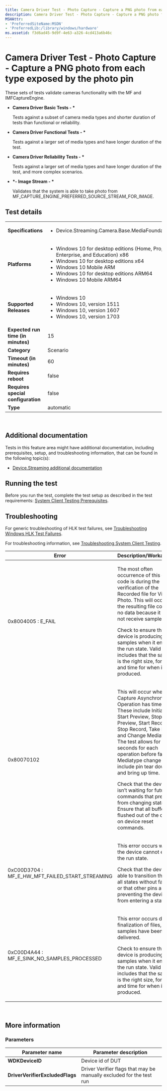 ```yaml
---
title: Camera Driver Test - Photo Capture - Capture a PNG photo from each type exposed by the photo pin
description: Camera Driver Test - Photo Capture - Capture a PNG photo from each type exposed by the photo pin
MSHAttr:
- 'PreferredSiteName:MSDN'
- 'PreferredLib:/library/windows/hardware'
ms.assetid: f3d6ad45-9d9f-4e63-a326-4cd413a6b46c
---
```


# <span id="p-hlk-test.1a00339b-2d04-4d59-b74e-c814b2a0504e"></span>Camera Driver Test - Photo Capture - Capture a PNG photo from each type exposed by the photo pin


These sets of tests validate cameras functionality with the MF and IMFCaptureEngine.

-   **Camera Driver Basic Tests - \***

    Tests against a subset of camera media types and shorter duration of tests than functional or reliability.

-   **Camera Driver Functional Tests - \***

    Tests against a larger set of media types and have longer duration of the test.

-   **Camera Driver Reliability Tests - \***

    Tests against a larger set of media types and have longer duration of the test, and more complex scenarios.

-   **\*- Image Stream - \***

    Validates that the system is able to take photo from MF\_CAPTURE\_ENGINE\_PREFERRED\_SOURCE\_STREAM\_FOR\_IMAGE.

## <span id="Test_details"></span><span id="test_details"></span><span id="TEST_DETAILS"></span>Test details


<table>
<colgroup>
<col width="50%" />
<col width="50%" />
</colgroup>
<tbody>
<tr class="odd">
<td><strong>Specifications</strong></td>
<td><ul>
<li>Device.Streaming.Camera.Base.MediaFoundation</li>
</ul></td>
</tr>
<tr class="even">
<td><strong>Platforms</strong></td>
<td><ul>
<li>Windows 10 for desktop editions (Home, Pro, Enterprise, and Education) x86</li>
<li>Windows 10 for desktop editions x64</li>
<li>Windows 10 Mobile ARM</li>
<li>Windows 10 for desktop editions ARM64</li>
<li>Windows 10 Mobile ARM64</li>
</ul></td>
</tr>
<tr class="odd">
<td><strong>Supported Releases</strong></td>
<td><ul>
<li>Windows 10</li>
<li>Windows 10, version 1511</li>
<li>Windows 10, version 1607</li>
<li>Windows 10, version 1703</li>
</ul></td>
</tr>
<tr class="even">
<td><strong>Expected run time (in minutes)</strong></td>
<td>15</td>
</tr>
<tr class="odd">
<td><strong>Category</strong></td>
<td>Scenario</td>
</tr>
<tr class="even">
<td><strong>Timeout (in minutes)</strong></td>
<td>60</td>
</tr>
<tr class="odd">
<td><strong>Requires reboot</strong></td>
<td>false</td>
</tr>
<tr class="even">
<td><strong>Requires special configuration</strong></td>
<td>false</td>
</tr>
<tr class="odd">
<td><strong>Type</strong></td>
<td>automatic</td>
</tr>
</tbody>
</table>

 

## <span id="Additional_documentation"></span><span id="additional_documentation"></span><span id="ADDITIONAL_DOCUMENTATION"></span>Additional documentation


Tests in this feature area might have additional documentation, including prerequisites, setup, and troubleshooting information, that can be found in the following topic(s):

-   [Device.Streaming additional documentation](device-streaming-additional-documentation.md)

## <span id="Running_the_test"></span><span id="running_the_test"></span><span id="RUNNING_THE_TEST"></span>Running the test


Before you run the test, complete the test setup as described in the test requirements: [System Client Testing Prerequisites](system-client-testing-prerequisites.md).

## <span id="Troubleshooting"></span><span id="troubleshooting"></span><span id="TROUBLESHOOTING"></span>Troubleshooting


For generic troubleshooting of HLK test failures, see [Troubleshooting Windows HLK Test Failures](..\user\troubleshooting-windows-hlk-test-failures.md).

For troubleshooting information, see [Troubleshooting System Client Testing](troubleshooting-system-client-testing.md).

<table>
<colgroup>
<col width="50%" />
<col width="50%" />
</colgroup>
<thead>
<tr class="header">
<th>Error</th>
<th>Description/Workaround</th>
</tr>
</thead>
<tbody>
<tr class="odd">
<td><p>0x8004005 : E_FAIL</p></td>
<td><p>The most often occurrence of this error code is during the verification of the Recorded file for Video or Photo. This will occur if the resulting file contains no data because it did not receive samples.</p>
<p>Check to ensure the device is producing valid samples when it enters the run state. Valid includes that the sample is the right size, format, and time for when it was produced.</p></td>
</tr>
<tr class="even">
<td><p>0x80070102</p></td>
<td><p>This will occur when a Capture Asynchronous Operation has timed out. These include Initialize, Start Preview, Stop Preview, Start Record, Stop Record, Take Photo, and Change Mediatype. The test allows for 9-10 seconds for each operation before failing. Mediatype change can include pin tear down and bring up time.</p>
<p>Check that the device isn’t waiting for future commands that prevent it from changing state. Ensure that all buffers are flushed out of the device on device reset commands.</p></td>
</tr>
<tr class="odd">
<td><p>0xC00D3704 : MF_E_HW_MFT_FAILED_START_STREAMING</p></td>
<td><p>This error occurs when the device cannot enter the run state.</p>
<p>Check that the device is able to transition through all states without failure, or that other pins aren’t preventing the device from entering a state.</p></td>
</tr>
<tr class="even">
<td><p>0xC00D4A44 : MF_E_SINK_NO_SAMPLES_PROCESSED</p></td>
<td><p>This error occurs during finalization of files, if no samples have been delivered.</p>
<p>Check to ensure the device is producing valid samples when it enters the run state. Valid includes that the sample is the right size, format, and time for when it was produced.</p></td>
</tr>
</tbody>
</table>

 

## <span id="More_information"></span><span id="more_information"></span><span id="MORE_INFORMATION"></span>More information


### <span id="Parameters"></span><span id="parameters"></span><span id="PARAMETERS"></span>Parameters

| Parameter name                  | Parameter description                                                |
|---------------------------------|----------------------------------------------------------------------|
| **WDKDeviceID**                 | Device id of DUT                                                     |
| **DriverVerifierExcludedFlags** | Driver Verifier flags that may be manually excluded for the test run |

 

 

 






